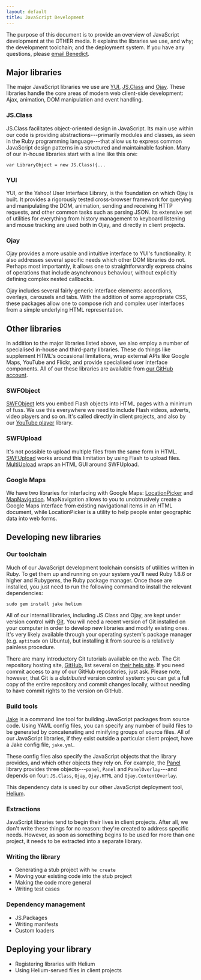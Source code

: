 ```yaml
---
layout: default
title: JavaScript Development
---
```


The purpose of this document is to provide an overview of JavaScript
development at the OTHER media. It explains the libraries we use, and why; the
development toolchain; and the deployment system. If you have any questions,
please [email Benedict][email].

[email]: mailto:benedict.eastaugh@othermedia.com



Major libraries
---------------

The major JavaScript libraries we use are [YUI][yui], [JS.Class][jsclass] and
[Ojay][ojay]. These libraries handle the core areas of modern web client-side
development: Ajax, animation, DOM manipulation and event handling.


### JS.Class

JS.Class facilitates object-oriented design in JavaScript. Its main use within
our code is providing abstractions---primarily modules and classes, as seen in
the Ruby programming language---that allow us to express common JavaScript
design patterns in a structured and maintainable fashion. Many of our in-house
libraries start with a line like this one:

    var LibraryObject = new JS.Class({...


### YUI

YUI, or the Yahoo! User Interface Library, is the foundation on which Ojay is
built. It provides a rigorously tested cross-browser framework for querying and
manipulating the DOM, animation, sending and receiving HTTP requests, and other
common tasks such as parsing JSON. Its extensive set of utilities for
everything from history management to keyboard listening and mouse tracking are
used both in Ojay, and directly in client projects.


### Ojay

Ojay provides a more usable and intuitive interface to YUI's functionality. It
also addresses several specific needs which other DOM libraries do not. Perhaps
most importantly, it allows one to straightforwardly express chains of
operations that include asynchronous behaviour, without explicitly defining
complex nested callbacks.

Ojay includes several fairly generic interface elements: accordions, overlays,
carousels and tabs. With the addition of some appropriate CSS, these packages
allow one to compose rich and complex user interfaces from a simple underlying
HTML representation.


Other libraries
---------------

In addition to the major libraries listed above, we also employ a number of
specialised in-house and third-party libraries. These do things like supplement
HTML's occasional limitations, wrap external APIs like Google Maps, YouTube and
Flickr, and provide specialised user interface components. All of our these
libraries are available from [our GitHub account][ghtom].


### SWFObject

[SWFObject][swfobject] lets you embed Flash objects into HTML pages with a
minimum of fuss. We use this everywhere we need to include Flash videos,
adverts, video players and so on. It's called directly in client projects, and
also by our [YouTube player][ytplayer] library.


### SWFUpload

It's not possible to upload multiple files from the same form in HTML.
[SWFUpload][swfupload] works around this limitation by using Flash to upload
files. [MultiUpload][multi] wraps an HTML GUI around SWFUpload.


### Google Maps

We have two libraries for interfacing with Google Maps:
[LocationPicker][locpic] and [MapNavigation][mapnav]. MapNavigation allows to
you to unobtrusively create a Google Maps interface from existing navigational
items in an HTML document, while LocationPicker is a utility to help people
enter geographic data into web forms.


[yui]:       http://developer.yahoo.com/yui/
[jsclass]:   http://jsclass.jcoglan.com/
[ojay]:      http://ojay.othermedia.org/
[swfobject]: http://code.google.com/p/swfobject/
[swfupload]: http://swfupload.org/
[ytplayer]:  http://github.com/othermedia/youtube-player
[multi]:     http://github.com/othermedia/multi-upload
[locpic]:    http://github.com/othermedia/location-picker
[mapnav]:    http://github.com/othermedia/map-navigation



Developing new libraries
------------------------

### Our toolchain

Much of our JavaScript development toolchain consists of utilities written in
Ruby. To get them up and running on your system you'll need Ruby 1.8.6 or
higher and Rubygems, the Ruby package manager. Once those are installed, you
just need to run the following command to install the relevant dependencies:

    sudo gem install jake helium

All of our internal libraries, including JS.Class and Ojay, are kept under
version control with [Git][git]. You will need a recent version of Git
installed on your computer in order to develop new libraries and modify
existing ones. It's very likely available through your operating system's
package manager (e.g. `aptitude` on Ubuntu), but installing it from source is
a relatively painless procedure.

There are many introductory Git tutorials available on the web. The Git
repository hosting site, [GitHub][github], list several on
[their help site][ghhelp]. If you need commit access to any of our GitHub
repositories, just ask. Please note, however, that Git is a _distributed_
version control system: you can get a full copy of the entire repository and
commit changes locally, without needing to have commit rights to the version
on GitHub.


[git]:    http://git-scm.com/
[github]: http://github.com/
[ghhelp]: http://help.github.com/
[ghtom]:  http://github.com/othermedia


### Build tools

[Jake][jake] is a command line tool for building JavaScript packages from
source code. Using YAML config files, you can specify any number of build files
to be generated by concatenating and minifying groups of source files. All of
our JavaScript libraries, if they exist outside a particular client project,
have a Jake config file, `jake.yml`.

These config files also specify the JavaScript objects that the library
provides, and which other objects they rely on. For example, the [Panel][panel]
library provides three objects---`panel`, `Panel` and `PanelOverlay`---and
depends on four: `JS.Class`, `Ojay`, `Ojay.HTML` and `Ojay.ContentOverlay`.

This dependency data is used by our other JavaScript deployment tool,
[Helium][helium].


[jake]:   http://github.com/jcoglan/jake
[helium]: http://github.com/othermedia/helium
[panel]:  http://github.com/othermedia/panel


### Extractions

JavaScript libraries tend to begin their lives in client projects. After all,
we don't write these things for no reason: they're created to address specific
needs. However, as soon as something begins to be used for more than one
project, it needs to be extracted into a separate library.


### Writing the library

* Generating a stub project with `he create`
* Moving your existing code into the stub project
* Making the code more general
* Writing test cases


### Dependency management

* JS.Packages
* Writing manifests
* Custom loaders



Deploying your library
----------------------

* Registering libraries with Helium
* Using Helium-served files in client projects
